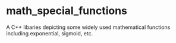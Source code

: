# math_special_functions
A C++ libaries depicting some widely used mathematical functions including exponential, sigmoid, etc.
